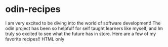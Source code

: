 # odin-recipes
I am very excited to be diving into the world of software development! The odin project has been so helpfulf for self taught learners like myself, and Im truly so excited to see what the future has in store. Here are a few of my favorite recipes!!
HTML only